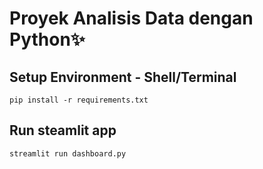 # Proyek Analisis Data dengan Python✨

## Setup Environment - Shell/Terminal
```
pip install -r requirements.txt
```

## Run steamlit app
```
streamlit run dashboard.py
```
